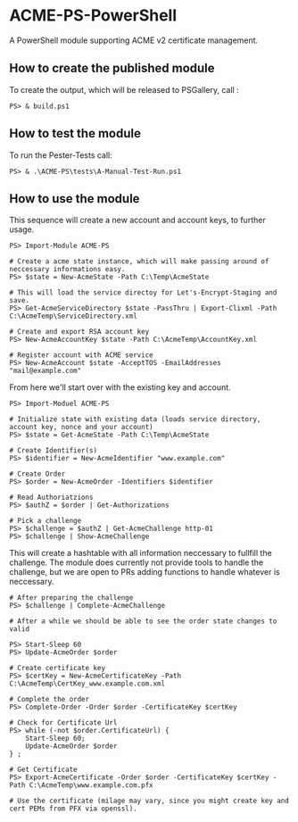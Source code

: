 # ACME-PS-PowerShell

A PowerShell module supporting ACME v2 certificate management.

## How to create the published module

To create the output, which will be released to PSGallery, call :

```
PS> & build.ps1
```

## How to test the module

To run the Pester-Tests call:

```
PS> & .\ACME-PS\tests\A-Manual-Test-Run.ps1
```

## How to use the module

This sequence will create a new account and account keys, to further usage.

```
PS> Import-Module ACME-PS

# Create a acme state instance, which will make passing around of neccessary informations easy.
PS> $state = New-AcmeState -Path C:\Temp\AcmeState

# This will load the service directoy for Let's-Encrypt-Staging and save.
PS> Get-AcmeServiceDirectory $state -PassThru | Export-Clixml -Path C:\AcmeTemp\ServiceDirectory.xml

# Create and export RSA account key
PS> New-AcmeAccountKey $state -Path C:\AcmeTemp\AccountKey.xml

# Register account with ACME service
PS> New-AcmeAccount $state -AcceptTOS -EmailAddresses "mail@example.com"
```

From here we'll start over with the existing key and account.

```
PS> Import-Moduel ACME-PS

# Initialize state with existing data (loads service directory, account key, nonce and your account)
PS> $state = Get-AcmeState -Path C:\Temp\AcmeState

# Create Identifier(s)
PS> $identifier = New-AcmeIdentifier "www.example.com"

# Create Order
PS> $order = New-AcmeOrder -Identifiers $identifier

# Read Authoriatzions
PS> $authZ = $order | Get-Authorizations

# Pick a challenge
PS> $challenge = $authZ | Get-AcmeChallenge http-01
PS> $challenge | Show-AcmeChallenge
```

This will create a hashtable with all information neccessary to fullfill the challenge. The module does currently not provide tools to handle the challenge, but we are open to PRs adding functions to handle whatever is neccessary.

```
# After preparing the challenge
PS> $challenge | Complete-AcmeChallenge

# After a while we should be able to see the order state changes to valid

PS> Start-Sleep 60
PS> Update-AcmeOrder $order

# Create certificate key
PS> $certKey = New-AcmeCertificateKey -Path C:\AcmeTemp\CertKey_www.example.com.xml

# Complete the order
PS> Complete-Order -Order $order -CertificateKey $certKey

# Check for Certificate Url
PS> while (-not $order.CertificateUrl) {
    Start-Sleep 60;
    Update-AcmeOrder $order
} ;

# Get Certificate
PS> Export-AcmeCertificate -Order $order -CertificateKey $certKey -Path C:\AcmeTemp\www.example.com.pfx

# Use the certificate (milage may vary, since you might create key and cert PEMs from PFX via openssl).
```